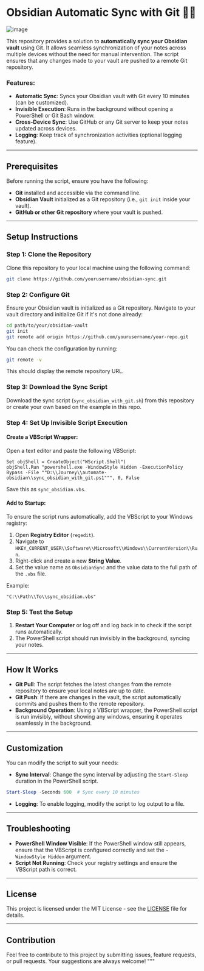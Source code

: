 # Obsidian Automatic Sync with Git 🌊🌿

![image](https://github.com/user-attachments/assets/cb6ef99b-1fb6-40d2-81bf-998d4d40dd2f)


This repository provides a solution to **automatically sync your Obsidian vault** using Git. It allows seamless synchronization of your notes across multiple devices without the need for manual intervention. The script ensures that any changes made to your vault are pushed to a remote Git repository.

### Features:

- **Automatic Sync**: Syncs your Obsidian vault with Git every 10 minutes (can be customized).
- **Invisible Execution**: Runs in the background without opening a PowerShell or Git Bash window.
- **Cross-Device Sync**: Use GitHub or any Git server to keep your notes updated across devices.
- **Logging**: Keep track of synchronization activities (optional logging feature).

---

## Prerequisites

Before running the script, ensure you have the following:

- **Git** installed and accessible via the command line.
- **Obsidian Vault** initialized as a Git repository (i.e., `git init` inside your vault).
- **GitHub or other Git repository** where your vault is pushed.

---

## Setup Instructions

### Step 1: Clone the Repository

Clone this repository to your local machine using the following command:

```bash
git clone https://github.com/yourusername/obsidian-sync.git
```

### Step 2: Configure Git

Ensure your Obsidian vault is initialized as a Git repository. Navigate to your vault directory and initialize Git if it's not done already:

```bash
cd path/to/your/obsidian-vault
git init
git remote add origin https://github.com/yourusername/your-repo.git
```

You can check the configuration by running:

```bash
git remote -v
```

This should display the remote repository URL.

### Step 3: Download the Sync Script

Download the sync script (`sync_obsidian_with_git.sh`) from this repository or create your own based on the example in this repo.

### Step 4: Set Up Invisible Script Execution

#### Create a VBScript Wrapper:

Open a text editor and paste the following VBScript:

```vbscript
Set objShell = CreateObject("WScript.Shell")
objShell.Run "powershell.exe -WindowStyle Hidden -ExecutionPolicy Bypass -File ""D:\\Journey\\automate-obsidian\\sync_obsidian_with_git.ps1""", 0, False
```

Save this as `sync_obsidian.vbs`.

#### Add to Startup:

To ensure the script runs automatically, add the VBScript to your Windows registry:

1. Open **Registry Editor** (`regedit`).
2. Navigate to `HKEY_CURRENT_USER\\Software\\Microsoft\\Windows\\CurrentVersion\\Run`.
3. Right-click and create a new **String Value**.
4. Set the value name as `ObsidianSync` and the value data to the full path of the `.vbs` file.

Example:

```text
"C:\\Path\\To\\sync_obsidian.vbs"
```

### Step 5: Test the Setup

1. **Restart Your Computer** or log off and log back in to check if the script runs automatically.
2. The PowerShell script should run invisibly in the background, syncing your notes.

---

## How It Works

- **Git Pull**: The script fetches the latest changes from the remote repository to ensure your local notes are up to date.
- **Git Push**: If there are changes in the vault, the script automatically commits and pushes them to the remote repository.
- **Background Operation**: Using a VBScript wrapper, the PowerShell script is run invisibly, without showing any windows, ensuring it operates seamlessly in the background.

---

## Customization

You can modify the script to suit your needs:

- **Sync Interval**: Change the sync interval by adjusting the `Start-Sleep` duration in the PowerShell script.

```powershell
Start-Sleep -Seconds 600  # Sync every 10 minutes
```

- **Logging**: To enable logging, modify the script to log output to a file.

---

## Troubleshooting

- **PowerShell Window Visible**: If the PowerShell window still appears, ensure that the VBScript is configured correctly and set the `-WindowStyle Hidden` argument.
- **Script Not Running**: Check your registry settings and ensure the VBScript path is correct.

---

## License

This project is licensed under the MIT License - see the [LICENSE](LICENSE) file for details.

---

## Contribution

Feel free to contribute to this project by submitting issues, feature requests, or pull requests. Your suggestions are always welcome!
"""

